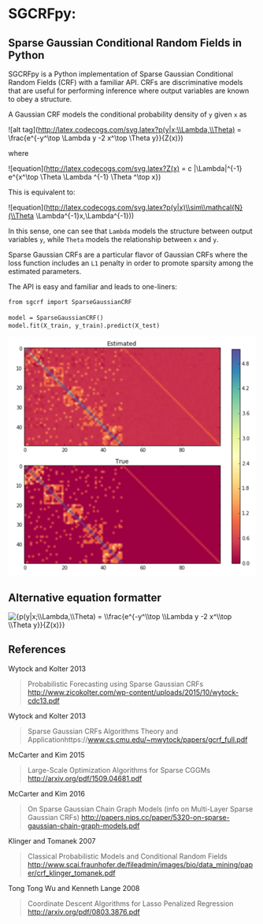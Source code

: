 # SGCRFpy:
## Sparse Gaussian Conditional Random Fields in Python

SGCRFpy is a Python implementation of Sparse Gaussian Conditional Random Fields (CRF) with a familiar API. CRFs are discriminative models that are useful for performing inference where output variables are known to obey a structure.

A Gaussian CRF models the conditional probability density of `y` given `x` as

![alt tag](http://latex.codecogs.com/svg.latex?p(y|x;\\Lambda,\\Theta) = \\frac{e^{-y^\\top \\Lambda y -2 x^\\top \\Theta y}}{Z(x)})

where

![equation](http://latex.codecogs.com/svg.latex?Z(x) = c |\\Lambda|^{-1} e^{x^\\top \\Theta \\Lambda ^{-1} \\Theta ^\\top x})

This is equivalent to:

![equation](http://latex.codecogs.com/svg.latex?p(y|x)\\sim\\mathcal{N}(\\Theta \\Lambda^{-1}x,\\Lambda^{-1}))

In this sense, one can see that `Lambda` models the structure between output variables `y`, while `Theta` models the relationship between `x` and `y`.

Sparse Gaussian CRFs are a particular flavor of Gaussian CRFs where the loss function includes an `L1` penalty in order to promote sparsity among the estimated parameters.

The API is easy and familiar and leads to one-liners:
```
from sgcrf import SparseGaussianCRF

model = SparseGaussianCRF()
model.fit(X_train, y_train).predict(X_test)
```

![alt tag](https://github.com/dswah/sgcrfpy/blob/master/images/scgrf_random_graph.png)


## Alternative equation formatter
<img src="https://latex.codecogs.com/svg.latex?{urlmathcode}" alt="{p(y|x;\\Lambda,\\Theta) = \\frac{e^{-y^\\top \\Lambda y -2 x^\\top \\Theta y}}{Z(x)}}">


## References

Wytock and Kolter 2013

> Probabilistic Forecasting using Sparse Gaussian CRFs http://www.zicokolter.com/wp-content/uploads/2015/10/wytock-cdc13.pdf

Wytock and Kolter 2013
>Sparse Gaussian CRFs Algorithms Theory and Applicationhttps://www.cs.cmu.edu/~mwytock/papers/gcrf_full.pdf

McCarter and Kim 2015
>Large-Scale Optimization Algorithms for Sparse CGGMs http://arxiv.org/pdf/1509.04681.pdf

McCarter and Kim 2016
> On Sparse Gaussian Chain Graph Models (info on Multi-Layer Sparse Gaussian CRFs) http://papers.nips.cc/paper/5320-on-sparse-gaussian-chain-graph-models.pdf

Klinger and Tomanek 2007
> Classical Probabilistic Models and Conditional Random Fields http://www.scai.fraunhofer.de/fileadmin/images/bio/data_mining/paper/crf_klinger_tomanek.pdf

Tong Tong Wu and Kenneth Lange 2008
> Coordinate Descent Algorithms for Lasso Penalized Regression http://arxiv.org/pdf/0803.3876.pdf
